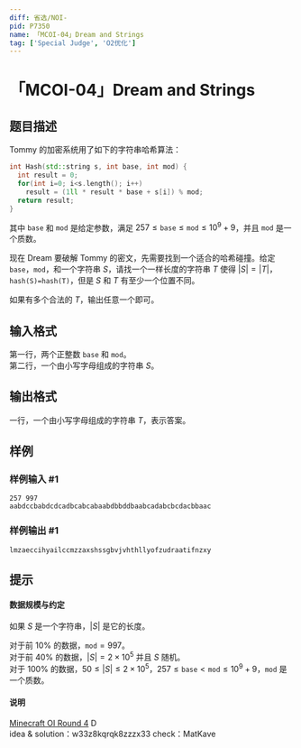 ```yaml
---
diff: 省选/NOI-
pid: P7350
name: 「MCOI-04」Dream and Strings
tag: ['Special Judge', 'O2优化']
---
```

# 「MCOI-04」Dream and Strings
## 题目描述

Tommy 的加密系统用了如下的字符串哈希算法：

```cpp
int Hash(std::string s, int base, int mod) {
  int result = 0;
  for(int i=0; i<s.length(); i++)
    result = (1ll * result * base + s[i]) % mod;
  return result;
}
```

其中 $\texttt{base}$ 和 $\texttt{mod}$ 是给定参数，满足 $257\le\texttt{base}\le\texttt{mod}\le10^9+9$，并且 $\texttt{mod}$ 是一个质数。

现在 Dream 要破解 Tommy 的密文，先需要找到一个适合的哈希碰撞。给定 $\texttt{base}$，$\texttt{mod}$，和一个字符串 $S$，请找一个一样长度的字符串 $T$ 使得 $|S|=|T|$，$\texttt{hash(S)=hash(T)}$，但是 $S$ 和 $T$ 有至少一个位置不同。

如果有多个合法的 $T$，输出任意一个即可。
## 输入格式

第一行，两个正整数 $\texttt{base}$ 和 $\texttt{mod}$。  
第二行，一个由小写字母组成的字符串 $S$。
## 输出格式

一行，一个由小写字母组成的字符串 $T$，表示答案。
## 样例

### 样例输入 #1
```
257 997
aabdccbabdcdcadbcabcabaabdbbddbaabcadabcbcdacbbaac
```
### 样例输出 #1
```
lmzaeccihyailccmzzaxshssgbvjvhthllyofzudraatifnzxy
```
## 提示

#### 数据规模与约定

如果 $S$ 是一个字符串，$|S|$ 是它的长度。 

对于前 $10\%$ 的数据，$\texttt{mod}=997$。  
对于前 $40\%$ 的数据，$|S|=2\times10^5$ 并且 $S$ 随机。  
对于 $100\%$ 的数据，$50\le|S|\le2\times10^5$，$257\le\texttt{base}<\texttt{mod}\le10^9+9$，$\texttt{mod}$ 是一个质数。

#### 说明

[Minecraft OI Round 4](https://www.luogu.com.cn/contest/33344) D          
idea & solution：w33z8kqrqk8zzzx33 check：MatKave
